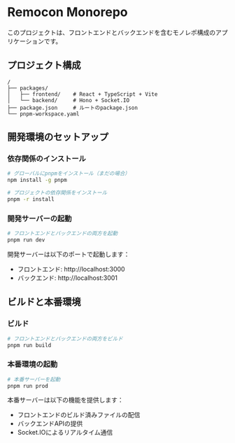 # Remocon Monorepo
このプロジェクトは、フロントエンドとバックエンドを含むモノレポ構成のアプリケーションです。

## プロジェクト構成
```
/
├── packages/
│   ├── frontend/    # React + TypeScript + Vite
│   └── backend/     # Hono + Socket.IO
├── package.json     # ルートのpackage.json
└── pnpm-workspace.yaml
```

## 開発環境のセットアップ
### 依存関係のインストール
```bash
# グローバルにpnpmをインストール（まだの場合）
npm install -g pnpm

# プロジェクトの依存関係をインストール
pnpm -r install
```

### 開発サーバーの起動
```bash
# フロントエンドとバックエンドの両方を起動
pnpm run dev
```

開発サーバーは以下のポートで起動します：
- フロントエンド: http://localhost:3000
- バックエンド: http://localhost:3001

## ビルドと本番環境
### ビルド
```bash
# フロントエンドとバックエンドの両方をビルド
pnpm run build
```

### 本番環境の起動
```bash
# 本番サーバーを起動
pnpm run prod
```

本番サーバーは以下の機能を提供します：
- フロントエンドのビルド済みファイルの配信
- バックエンドAPIの提供
- Socket.IOによるリアルタイム通信
